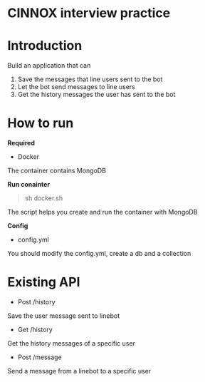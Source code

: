 # CINNOX interview practice

# Introduction
Build an application that can
1. Save the messages that line users sent to the bot
2. Let the bot send messages to line users
3. Get the history messages the user has sent to the bot   


#  How to run
**Required**
- Docker

The container contains MongoDB

**Run conainter**
> sh docker.sh

The script helps you create and run the container with MongoDB

**Config**
- config.yml

You should modify the config.yml, create a db and a collection

# Existing API
- Post /history

Save the user message sent to linebot
- Get /history

Get the history messages of a specific user
- Post /message

Send a message from a linebot to a specific user
